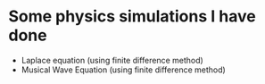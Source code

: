 # Some physics simulations I have done

* Laplace equation (using finite difference method)
* Musical Wave Equation (using finite difference method)